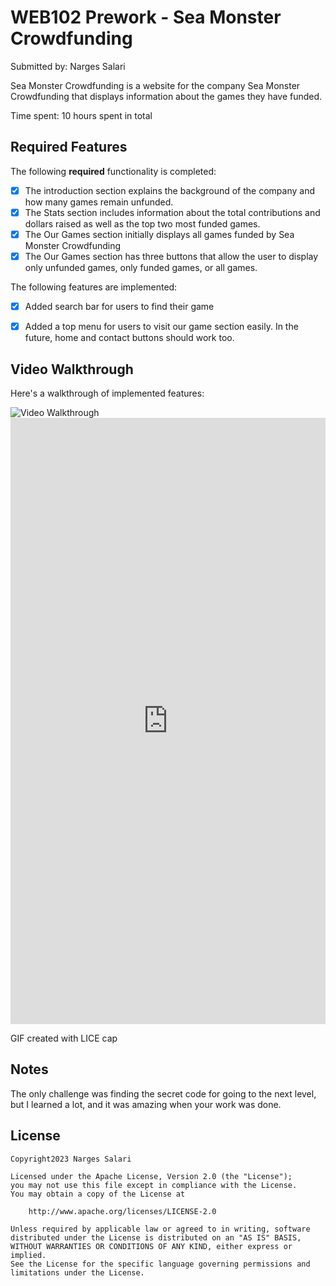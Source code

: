# WEB102 Prework - Sea Monster Crowdfunding

Submitted by: Narges Salari

Sea Monster Crowdfunding is a website for the company Sea Monster Crowdfunding that displays information about the games they have funded.

Time spent: 10 hours spent in total

## Required Features

The following **required** functionality is completed:

* [x] The introduction section explains the background of the company and how many games remain unfunded.
* [x] The Stats section includes information about the total contributions and dollars raised as well as the top two most funded games.
* [x] The Our Games section initially displays all games funded by Sea Monster Crowdfunding
* [x] The Our Games section has three buttons that allow the user to display only unfunded games, only funded games, or all games.

The following  features are implemented:
*[x] Added search bar for users to find their game
*[x] Added a top menu for users to visit our game section easily. In the future, home and contact buttons should work too.


## Video Walkthrough

Here's a walkthrough of implemented features:

<img src='https://imgur.com/Sjp16A5' title='Video Walkthrough' width='' alt='Video Walkthrough' />

<iframe class="imgur-embed" width="100%" height="970" frameborder="0" src="https://i.imgur.com/Sjp16A5.gifv#embed"></iframe>

<!-- Replace this with whatever GIF tool you used! -->
GIF created with LICE cap 
<!-- Recommended tools:
[Kap](https://getkap.co/) for macOS
[ScreenToGif](https://www.screentogif.com/) for Windows
[peek](https://github.com/phw/peek) for Linux. -->

## Notes

The only challenge was finding the secret code for going to the next level, but I learned a lot, and it was amazing when your work was done.

## License

    Copyright2023 Narges Salari

    Licensed under the Apache License, Version 2.0 (the "License");
    you may not use this file except in compliance with the License.
    You may obtain a copy of the License at

        http://www.apache.org/licenses/LICENSE-2.0

    Unless required by applicable law or agreed to in writing, software
    distributed under the License is distributed on an "AS IS" BASIS,
    WITHOUT WARRANTIES OR CONDITIONS OF ANY KIND, either express or implied.
    See the License for the specific language governing permissions and
    limitations under the License.
